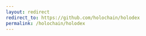 ```yaml
---
layout: redirect
redirect_to: https://github.com/holochain/holodex
permalink: /holochain/holodex
---
```

